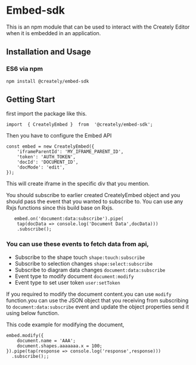 
# Embed-sdk

This is an npm module that can be used to interact with the Creately Editor when it is embedded in an application.

## Installation and Usage
### ES6 via npm

    npm install @creately/embed-sdk

## Getting Start

first import the package like this.

    import  { CreatelyEmbed }  from  '@creately/embed-sdk';


Then you have to configure the Embed API

    const embed = new CreatelyEmbed({
        'iframeParentId': 'MY_IFRAME_PARENT_ID',
        'token': 'AUTH_TOKEN',
        'docId': 'DOCUMENT_ID',
        'docMode': 'edit',
    });
This will create iframe in the specific div that you mention.

You should subscribe to earlier created CreatelyEmbed object and you should pass the event that you wanted to subscribe to. You can use any Rxjs functions since this build base on Rxjs.

       embed.on('document:data:subscribe').pipe(
        tap(docData => console.log('Document Data',docData)))
        .subscribe();


### You can use these events to fetch data from api,

* Subscribe to the shape touch
    ```shape:touch:subscribe```
* Subscribe to selection changes
```shape:select:subscribe```
* Subscribe to diagram data changes
```document:data:subscribe```
* Event type to modify document
```document:modify```
* Event type to set user token
```user:setToken```

If you required to modify the document content.you can use ```modify``` function.you can use the JSON object that you receiving from subscribing to ```document:data:subscribe``` event and update the object properties send it using below function.

 This code example for modifying the document,

    embed.modify({
        document.name = 'AAA';
        document.shapes.aaaaaaa.x = 100;
    }).pipe(tap(response => console.log('response',response)))
      .subscribe();;


